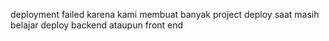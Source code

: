 deployment failed karena kami membuat banyak project deploy saat masih belajar deploy backend ataupun front end
